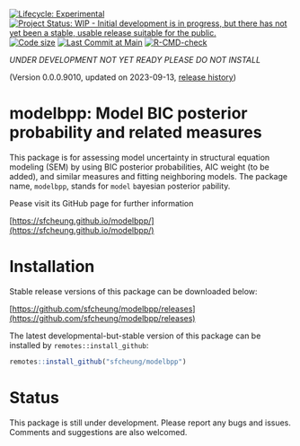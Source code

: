 <!-- badges: start -->
[![Lifecycle: Experimental](https://img.shields.io/badge/lifecycle-experimental-orange.svg)](https://lifecycle.r-lib.org/articles/stages.html#experimental)
[![Project Status: WIP - Initial development is in progress, but there has not yet been a stable, usable release suitable for the public.](https://www.repostatus.org/badges/latest/wip.svg)](https://www.repostatus.org/#wip)
[![Code size](https://img.shields.io/github/languages/code-size/sfcheung/modelbpp.svg)](https://github.com/sfcheung/modelbpp)
[![Last Commit at Main](https://img.shields.io/github/last-commit/sfcheung/modelbpp.svg)](https://github.com/sfcheung/modelbpp/commits/main)
[![R-CMD-check](https://github.com/sfcheung/modelbpp/actions/workflows/R-CMD-check.yaml/badge.svg)](https://github.com/sfcheung/modelbpp/actions/workflows/R-CMD-check.yaml)
<!-- badges: end -->

*UNDER DEVELOPMENT NOT YET READY PLEASE DO NOT INSTALL*

(Version 0.0.0.9010, updated on 2023-09-13, [release history](https://sfcheung.github.io/modelbpp/news/index.html))

# modelbpp: Model BIC posterior probability and related measures

This package is for assessing model uncertainty in structural
equation modeling (SEM) by using BIC posterior
probabilities, AIC weight (to be added), and similar measures and
fitting neighboring models. The package name, `modelbpp`,
stands for `model` `b`ayesian `p`osterior `p`ability.

Pease visit its GitHub page for further information

[https://sfcheung.github.io/modelbpp/](https://sfcheung.github.io/modelbpp/)

# Installation

Stable release versions of this package can be downloaded below:

[https://github.com/sfcheung/modelbpp/releases](https://github.com/sfcheung/modelbpp/releases)

The latest developmental-but-stable version of this package can be installed by `remotes::install_github`:

```r
remotes::install_github("sfcheung/modelbpp")
```

# Status

This package is still under development. Please report any
bugs and issues. Comments and suggestions are also welcomed.
